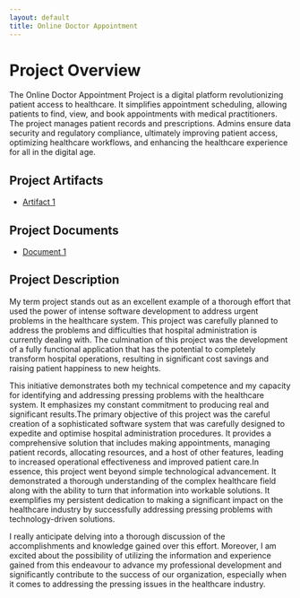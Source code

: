 ```yaml
---
layout: default
title: Online Doctor Appointment
---
```


  
# Project Overview
The Online Doctor Appointment Project is a digital platform revolutionizing patient access to healthcare. It simplifies appointment scheduling, allowing patients to find, view, and book appointments with medical practitioners. The project manages patient records and prescriptions. Admins ensure data security and regulatory compliance, ultimately improving patient access, optimizing healthcare workflows, and enhancing the healthcare experience for all in the digital age. 

## Project Artifacts

- [Artifact 1](meetings/GVSU-CIS641-TEAM-ACS-2023-09-26.docx)

## Project Documents

- [Document 1](docs/TeamACS_project_proposal.docx)

## Project Description
My term project stands out as an excellent example of a thorough effort that used the power of intense software development to address urgent problems in the healthcare system. This project was carefully planned to address the problems and difficulties that hospital administration is currently dealing with. The culmination of this project was the development of a fully functional application that has the potential to completely transform hospital operations, resulting in significant cost savings and raising patient happiness to new heights.

This initiative demonstrates both my technical competence and my capacity for identifying and addressing pressing problems with the healthcare system. It emphasizes my constant commitment to producing real and significant results.The primary objective of this project was the careful creation of a sophisticated software system that was carefully designed to expedite and optimise hospital administration procedures. It provides a comprehensive solution that includes making appointments, managing patient records, allocating resources, and a host of other features, leading to increased operational effectiveness and improved patient care.In essence, this project went beyond simple technological advancement. It demonstrated a thorough understanding of the complex healthcare field along with the ability to turn that information into workable solutions. It exemplifies my persistent dedication to making a significant impact on the healthcare industry by successfully addressing pressing problems with technology-driven solutions.

I really anticipate delving into a thorough discussion of the accomplishments and knowledge gained over this effort. Moreover, I am excited about the possibility of utilizing the information and experience gained from this endeavour to advance my professional development and significantly contribute to the success of our organization, especially when it comes to addressing the pressing issues in the healthcare industry.
